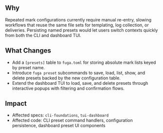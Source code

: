 ## Why
Repeated mark configurations currently require manual re-entry, slowing workflows that reuse the same file sets for templating, log collection, or deliveries. Persisting named presets would let users switch contexts quickly from both the CLI and dashboard TUI.

## What Changes
- Add a `[presets]` table to `fuga.toml` for storing absolute mark lists keyed by preset name.
- Introduce `fuga preset` subcommands to save, load, list, show, and delete presets backed by the new configuration table.
- Extend the dashboard TUI to load, save, and delete presets through interactive popups with filtering and confirmation flows.

## Impact
- Affected specs: `cli-foundations`, `tui-dashboard`
- Affected code: CLI preset command handlers, configuration persistence, dashboard preset UI components
